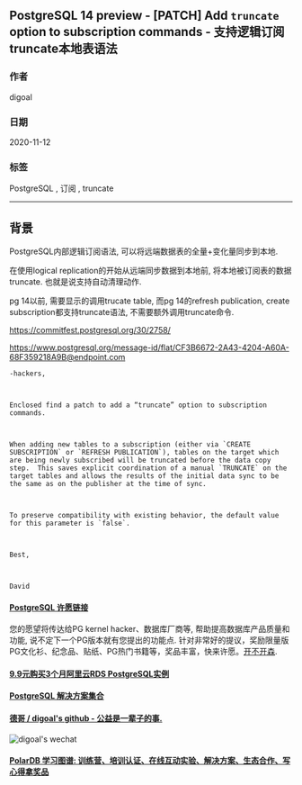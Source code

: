 ## PostgreSQL 14 preview - [PATCH] Add `truncate` option to subscription commands - 支持逻辑订阅truncate本地表语法    
    
### 作者    
digoal    
    
### 日期    
2020-11-12    
    
### 标签    
PostgreSQL , 订阅 , truncate     
    
----    
    
## 背景    
PostgreSQL内部逻辑订阅语法, 可以将远端数据表的全量+变化量同步到本地.     
    
在使用logical replication的开始从远端同步数据到本地前, 将本地被订阅表的数据truncate. 也就是说支持自动清理动作.     
    
pg 14以前, 需要显示的调用trucate table, 而pg 14的refresh publication, create subscription都支持truncate语法, 不需要额外调用truncate命令.      
    
    
https://commitfest.postgresql.org/30/2758/    
    
https://www.postgresql.org/message-id/flat/CF3B6672-2A43-4204-A60A-68F359218A9B@endpoint.com    
    
```    
-hackers,    
    
    
    
Enclosed find a patch to add a “truncate” option to subscription commands.    
    
    
    
When adding new tables to a subscription (either via `CREATE SUBSCRIPTION` or `REFRESH PUBLICATION`), tables on the target which are being newly subscribed will be truncated before the data copy step.  This saves explicit coordination of a manual `TRUNCATE` on the target tables and allows the results of the initial data sync to be the same as on the publisher at the time of sync.    
    
    
    
To preserve compatibility with existing behavior, the default value for this parameter is `false`.    
    
    
    
Best,    
    
    
    
David    
```    
    
  
#### [PostgreSQL 许愿链接](https://github.com/digoal/blog/issues/76 "269ac3d1c492e938c0191101c7238216")
您的愿望将传达给PG kernel hacker、数据库厂商等, 帮助提高数据库产品质量和功能, 说不定下一个PG版本就有您提出的功能点. 针对非常好的提议，奖励限量版PG文化衫、纪念品、贴纸、PG热门书籍等，奖品丰富，快来许愿。[开不开森](https://github.com/digoal/blog/issues/76 "269ac3d1c492e938c0191101c7238216").  
  
  
#### [9.9元购买3个月阿里云RDS PostgreSQL实例](https://www.aliyun.com/database/postgresqlactivity "57258f76c37864c6e6d23383d05714ea")
  
  
#### [PostgreSQL 解决方案集合](https://yq.aliyun.com/topic/118 "40cff096e9ed7122c512b35d8561d9c8")
  
  
#### [德哥 / digoal's github - 公益是一辈子的事.](https://github.com/digoal/blog/blob/master/README.md "22709685feb7cab07d30f30387f0a9ae")
  
  
![digoal's wechat](../pic/digoal_weixin.jpg "f7ad92eeba24523fd47a6e1a0e691b59")
  
  
#### [PolarDB 学习图谱: 训练营、培训认证、在线互动实验、解决方案、生态合作、写心得拿奖品](https://www.aliyun.com/database/openpolardb/activity "8642f60e04ed0c814bf9cb9677976bd4")
  
